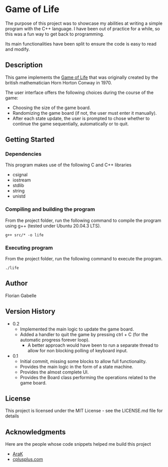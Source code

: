 # Game of Life

The purpose of this project was to showcase my abilities at writing a simple program with the C++ language.
I have been out of practice for a while, so this was a fun way to get back to programming.

Its main functionalities have been split to ensure the code is easy to read and modify.

## Description

This game implements the [Game of Life](https://en.wikipedia.org/wiki/Conway%27s_Game_of_Life) that was originally created by the british mathematician Horn Horton Conway in 1970. 

The user interface offers the following choices during the course of the game:

* Choosing the size of the game board.
* Randomizing the game board (if not, the user must enter it manually).
* After each state update, the user is prompted to chose whether to continue the game sequentially, automatically or to quit.

## Getting Started

### Dependencies

This program makes use of the following C and C++ libraries

* csignal
* iostream
* stdlib
* string
* unistd

### Compiling and building the program

From the project folder, run the following command to compile the program using g++ (tested under Ubuntu 20.04.3 LTS).

```
g++ src/* -o life
```

### Executing program

From the project folder, run the following command to execute the program.

```
./life
```

## Author

Florian Gabelle

## Version History

* 0.2
    * Implemented the main logic to update the game board.
    * Added a handler to quit the game by pressing ctrl + C (for the automatic progress forever loop).
        * A better approach would have been to run a separate thread to allow for non blocking polling of keyboard input.
* 0.1
    * Initial commit, missing some blocks to allow full functionality.
    * Provides the main logic in the form of a state machine.
    * Provides the almost complete UI.
    * Provides the Board class performing the operations related to the game board.

## License

This project is licensed under the MIT License - see the LICENSE.md file for details

## Acknowledgments

Here are the people whose code snippets helped me build this project
* [AraK](https://stackoverflow.com/a/1946866)
* [cplusplus.com](https://www.cplusplus.com/reference/csignal/signal/?kw=signal)